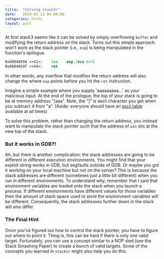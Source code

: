 ```yaml
---
title:  "Solving stack3r"
date:   2019-03-12 09:00:00
categories: hints 
layout: post
---
```


At first stack3 seems like it can be solved by simply overflowing `buffer` and
modifying the return address on the stack. Turns out this simple approach won't
work as the stack pointer (i.e., `esp`) is being manipulated in the function's
epilogue. 

```asm
0x08048594 <+41>:    lea    esp,[ecx-0x4]
0x08048597 <+44>:    ret
```

In other words, any overflow that modifies the return address will
also change the where `esp` points before you hit the `ret` instruction.

Imagine a simple example where you supply 'aaaaaaaaa...' as your malicious
input. At the end of the prologue, the top of your stack is going to be at
memory address "]aaa". Note, the "]" is ascii character you get when you
subtract 4 from "a". (Aside: everyone should have an [ascii table](http://www.asciitable.com/) available at all times)    

To solve this problem, rather than changing the return address, you instead
want to manipulate the stack pointer such that the address of `win` sits at the
new top of the stack.  


### But it works in GDB?!

Ah, but there is another complication: the stack addresses are going to be
different in different execution environments. You might find that your exploit
string works in GDB, but segfaults outside of GDB. Or maybe you got it working
on your local machine but not on the server? This is because the stack
addresses are different (sometimes just a little bit different) when you run in
different environments.  To understand why, remember that I said that
environment variables are loaded onto the stack when you launch a process. If
different environments have different values for those variables then the
amount of stack space used to store the environment variables  will be
different.  Consequently, the stack addresses further down in the stack will
also differ.    

### The Final Hint

Once you've figured out how to control the stack pointer, you have to figure
out where to point it. Thing is, this can be hard if there is only *one* valid
target. Fortunately, you can use a concept similar to a NOP sled (see the Stack
Smashing Paper) to create a bunch of valid targets. Some of the concepts you
learned in `stack1r` might also help you do this.  
